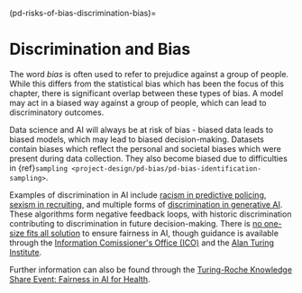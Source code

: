 (pd-risks-of-bias-discrimination-bias)=
# Discrimination and Bias

The word *bias* is often used to refer to prejudice against a group of people. 
While this differs from the statistical bias which has been the focus of this chapter, there is significant overlap between these types of bias. 
A model may act in a biased way against a group of people, which can lead to discriminatory outcomes. 

Data science and AI will always be at risk of bias - biased data leads to biased models, which may lead to biased decision-making. 
Datasets contain biases which reflect the personal and societal biases which were present during data collection.
They also become biased due to difficulties in {ref}`sampling <project-design/pd-bias/pd-bias-identification-sampling>`. 

Examples of discrimination in AI include [racism in predictive policing](https://www.technologyreview.com/2020/07/17/1005396/predictive-policing-algorithms-racist-dismantled-machine-learning-bias-criminal-justice/), [sexism in recruiting](https://www.reuters.com/article/us-amazon-com-jobs-automation-insight-idUSKCN1MK08G/), and multiple forms of [discrimination in generative AI](https://en.wikipedia.org/wiki/Tay_(chatbot)). 
These algorithms form negative feedback loops, with historic discrimination contributing to discrimination in future decision-making. 
There is [no one-size fits all solution](https://dl.acm.org/doi/10.1145/3616865) to ensure fairness in AI, though guidance is available through the [Information Comissioner's Office (ICO)](https://ico.org.uk/for-organisations/uk-gdpr-guidance-and-resources/artificial-intelligence/guidance-on-ai-and-data-protection/how-do-we-ensure-fairness-in-ai/) and the [Alan Turing Institute](https://www.turing.ac.uk/news/publications/ai-ethics-and-governance-practice-ai-fairness-practice). 

Further information can also be found through the [Turing-Roche Knowledge Share Event: Fairness in AI for Health](https://www.youtube.com/watch?v=Tuz7IGqDAIs&list=PLDbZND-EA4eHYGwDyOEiUumyCNPAx2gyF).
 
